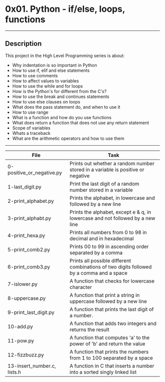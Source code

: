 # 0x01. Python - if/else, loops, functions
---
## Description

This project in the High Level Programming series is about:
* Why indentation is so important in Python
* How to use if, elif and else statements
* How to use comments
* How to affect values to variables
* How to use the while and for loops
* How is the Python's for different from the C's?
* How to use the break and continues statements
* How to use else clauses on loops
* What does the pass statement do, and when to use it
* How to use range
* What is a function and how do you use functions
* What does return a function that does not use any return statement
* Scope of variables
* Whats a traceback
* What are the arithmetic operators and how to use them

---
File|Task
---|---
0-positive_or_negative.py | Prints out whether a random number stored in a variable is positive or negative
1-last_digit.py | Print the last digit of a random number stored in a variable
2-print_alphabet.py | Prints the alphabet, in lowercase and followed by a new line
3-print_alphabt.py | Prints the alphabet, except e & q, in lowercase and not followed by a new line
4-print_hexa.py | Prints all numbers from 0 to 98 in decimal and in hexadecimal
5-print_comb2.py | Prints 00 to 99 in ascending order separated by a comma
6-print_comb3.py | Prints all possible different combinations of two digits followed by a comma and a space
7-islower.py | A function that checks for lowercase character
8-uppercase.py | A function that print a string in uppercase followed by a new line
9-print_last_digit.py | A function that prints the last digit of a number.
10-add.py | A function that adds two integers and returns the result
11-pow.py | A function that computes 'a' to the power of 'b' and return the value
12-fizzbuzz.py | A function that prints the numbers from 1 to 100 separated by a space
13-insert_number.c, lists.h | A function in C that inserts a number into a sorted singly linked list

